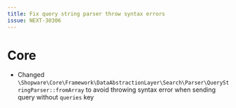 ```yaml
---
title: Fix query string parser throw syntax errors
issue: NEXT-30306
---
```

# Core
* Changed `\Shopware\Core\Framework\DataAbstractionLayer\Search\Parser\QueryStringParser::fromArray` to avoid throwing syntax error when sending query without `queries` key
